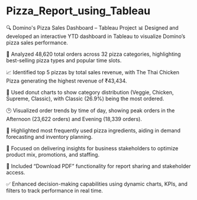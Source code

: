 # Pizza_Report_using_Tableau

🔍 Domino's Pizza Sales Dashboard – Tableau Project
📊 Designed and developed an interactive YTD dashboard in Tableau to visualize Domino’s pizza sales performance.

🍕 Analyzed 48,620 total orders across 32 pizza categories, highlighting best-selling pizza types and popular time slots.

📈 Identified top 5 pizzas by total sales revenue, with The Thai Chicken Pizza generating the highest revenue of ₹43,434.

🧠 Used donut charts to show category distribution (Veggie, Chicken, Supreme, Classic), with Classic (26.9%) being the most ordered.

🕑 Visualized order trends by time of day, showing peak orders in the Afternoon (23,622 orders) and Evening (18,339 orders).

🍴 Highlighted most frequently used pizza ingredients, aiding in demand forecasting and inventory planning.

📌 Focused on delivering insights for business stakeholders to optimize product mix, promotions, and staffing.

💾 Included “Download PDF” functionality for report sharing and stakeholder access.

✅ Enhanced decision-making capabilities using dynamic charts, KPIs, and filters to track performance in real time.
